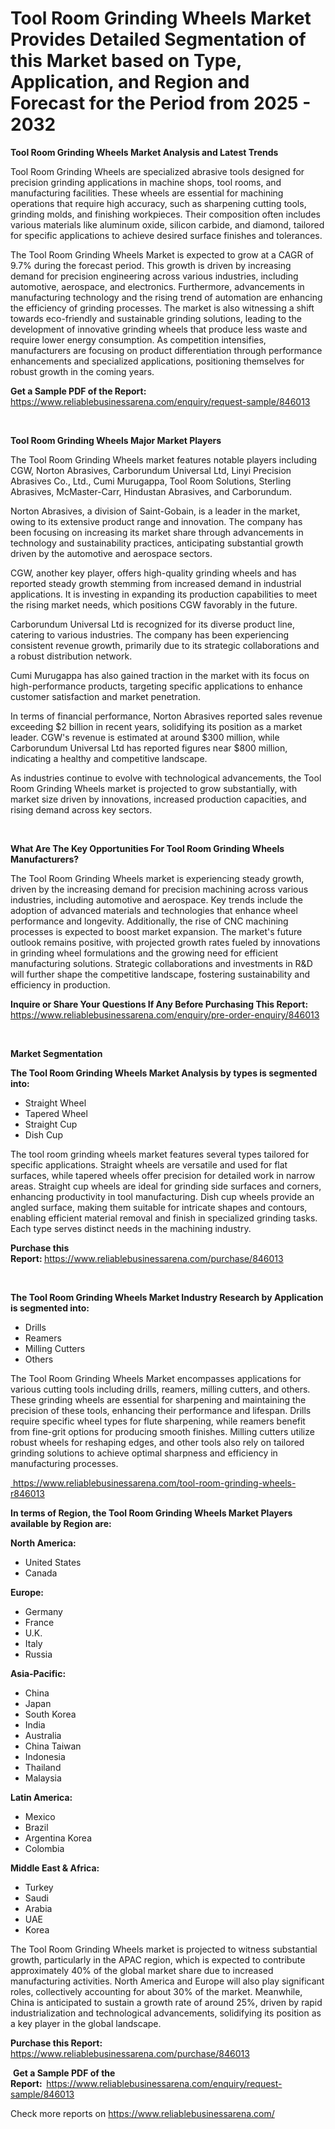 <p><h1>Tool Room Grinding Wheels Market Provides Detailed Segmentation of this Market based on Type, Application, and Region and Forecast for the Period from 2025 - 2032</h1></p><p><strong>Tool Room Grinding Wheels Market Analysis and Latest Trends</strong></p>
<p><p>Tool Room Grinding Wheels are specialized abrasive tools designed for precision grinding applications in machine shops, tool rooms, and manufacturing facilities. These wheels are essential for machining operations that require high accuracy, such as sharpening cutting tools, grinding molds, and finishing workpieces. Their composition often includes various materials like aluminum oxide, silicon carbide, and diamond, tailored for specific applications to achieve desired surface finishes and tolerances.</p><p>The Tool Room Grinding Wheels Market is expected to grow at a CAGR of 9.7% during the forecast period. This growth is driven by increasing demand for precision engineering across various industries, including automotive, aerospace, and electronics. Furthermore, advancements in manufacturing technology and the rising trend of automation are enhancing the efficiency of grinding processes. The market is also witnessing a shift towards eco-friendly and sustainable grinding solutions, leading to the development of innovative grinding wheels that produce less waste and require lower energy consumption. As competition intensifies, manufacturers are focusing on product differentiation through performance enhancements and specialized applications, positioning themselves for robust growth in the coming years.</p></p>
<p><strong>Get a Sample PDF of the Report:&nbsp;</strong> <a href="https://www.reliablebusinessarena.com/enquiry/request-sample/846013?utm_campaign=2322&utm_medium=2&utm_source=Github&utm_content=ia&utm_term=20022025&utm_id=tool-room-grinding-wheels">https://www.reliablebusinessarena.com/enquiry/request-sample/846013</a></p>
<p>&nbsp;</p>
<p><strong>Tool Room Grinding Wheels Major Market Players</strong></p>
<p><p>The Tool Room Grinding Wheels market features notable players including CGW, Norton Abrasives, Carborundum Universal Ltd, Linyi Precision Abrasives Co., Ltd., Cumi Murugappa, Tool Room Solutions, Sterling Abrasives, McMaster-Carr, Hindustan Abrasives, and Carborundum. </p><p>Norton Abrasives, a division of Saint-Gobain, is a leader in the market, owing to its extensive product range and innovation. The company has been focusing on increasing its market share through advancements in technology and sustainability practices, anticipating substantial growth driven by the automotive and aerospace sectors. </p><p>CGW, another key player, offers high-quality grinding wheels and has reported steady growth stemming from increased demand in industrial applications. It is investing in expanding its production capabilities to meet the rising market needs, which positions CGW favorably in the future.</p><p>Carborundum Universal Ltd is recognized for its diverse product line, catering to various industries. The company has been experiencing consistent revenue growth, primarily due to its strategic collaborations and a robust distribution network.</p><p>Cumi Murugappa has also gained traction in the market with its focus on high-performance products, targeting specific applications to enhance customer satisfaction and market penetration.</p><p>In terms of financial performance, Norton Abrasives reported sales revenue exceeding $2 billion in recent years, solidifying its position as a market leader. CGW's revenue is estimated at around $300 million, while Carborundum Universal Ltd has reported figures near $800 million, indicating a healthy and competitive landscape.</p><p>As industries continue to evolve with technological advancements, the Tool Room Grinding Wheels market is projected to grow substantially, with market size driven by innovations, increased production capacities, and rising demand across key sectors.</p></p>
<p>&nbsp;</p>
<p><strong>What Are The Key Opportunities For Tool Room Grinding Wheels Manufacturers?</strong></p>
<p><p>The Tool Room Grinding Wheels market is experiencing steady growth, driven by the increasing demand for precision machining across various industries, including automotive and aerospace. Key trends include the adoption of advanced materials and technologies that enhance wheel performance and longevity. Additionally, the rise of CNC machining processes is expected to boost market expansion. The market's future outlook remains positive, with projected growth rates fueled by innovations in grinding wheel formulations and the growing need for efficient manufacturing solutions. Strategic collaborations and investments in R&D will further shape the competitive landscape, fostering sustainability and efficiency in production.</p></p>
<p><strong>Inquire or Share Your Questions If Any Before Purchasing This Report:</strong> <a href="https://www.reliablebusinessarena.com/enquiry/pre-order-enquiry/846013?utm_campaign=2322&utm_medium=2&utm_source=Github&utm_content=ia&utm_term=20022025&utm_id=tool-room-grinding-wheels">https://www.reliablebusinessarena.com/enquiry/pre-order-enquiry/846013</a></p>
<p>&nbsp;</p>
<p><strong>Market Segmentation</strong></p>
<p><strong>The Tool Room Grinding Wheels Market Analysis by types is segmented into:</strong></p>
<p><ul><li>Straight Wheel</li><li>Tapered Wheel</li><li>Straight Cup</li><li>Dish Cup</li></ul></p>
<p><p>The tool room grinding wheels market features several types tailored for specific applications. Straight wheels are versatile and used for flat surfaces, while tapered wheels offer precision for detailed work in narrow areas. Straight cup wheels are ideal for grinding side surfaces and corners, enhancing productivity in tool manufacturing. Dish cup wheels provide an angled surface, making them suitable for intricate shapes and contours, enabling efficient material removal and finish in specialized grinding tasks. Each type serves distinct needs in the machining industry.</p></p>
<p><strong>Purchase this Report:&nbsp;</strong><a href="https://www.reliablebusinessarena.com/purchase/846013?utm_campaign=2322&utm_medium=2&utm_source=Github&utm_content=ia&utm_term=20022025&utm_id=tool-room-grinding-wheels">https://www.reliablebusinessarena.com/purchase/846013</a></p>
<p>&nbsp;</p>
<p><strong>The Tool Room Grinding Wheels Market Industry Research by Application is segmented into:</strong></p>
<p><ul><li>Drills</li><li>Reamers</li><li>Milling Cutters</li><li>Others</li></ul></p>
<p><p>The Tool Room Grinding Wheels Market encompasses applications for various cutting tools including drills, reamers, milling cutters, and others. These grinding wheels are essential for sharpening and maintaining the precision of these tools, enhancing their performance and lifespan. Drills require specific wheel types for flute sharpening, while reamers benefit from fine-grit options for producing smooth finishes. Milling cutters utilize robust wheels for reshaping edges, and other tools also rely on tailored grinding solutions to achieve optimal sharpness and efficiency in manufacturing processes.</p></p>
<p><a href="https://www.reliablebusinessarena.com/tool-room-grinding-wheels-r846013?utm_campaign=2322&utm_medium=2&utm_source=Github&utm_content=ia&utm_term=20022025&utm_id=tool-room-grinding-wheels">&nbsp;https://www.reliablebusinessarena.com/tool-room-grinding-wheels-r846013</a></p>
<p><strong>In terms of Region, the Tool Room Grinding Wheels Market Players available by Region are:</strong></p>
<p>
    <p> <strong> North America: </strong>
        <ul>
            <li>United States</li>
            <li>Canada</li>
        </ul>
        </p> 
    <p> <strong> Europe: </strong>
        <ul>
            <li>Germany</li>
            <li>France</li>
            <li>U.K.</li>
            <li>Italy</li>
            <li>Russia</li>
        </ul>
        </p> 
    <p> <strong> Asia-Pacific: </strong>
        <ul>
            <li>China</li>
            <li>Japan</li>
            <li>South Korea</li>
            <li>India</li>
            <li>Australia</li>
            <li>China Taiwan</li>
            <li>Indonesia</li>
            <li>Thailand</li>
            <li>Malaysia</li>
        </ul>
        </p> 
    <p> <strong> Latin America: </strong>
        <ul>
            <li>Mexico</li>
            <li>Brazil</li>
            <li>Argentina Korea</li>
            <li>Colombia</li>
        </ul>
        </p> 
    <p> <strong> Middle East & Africa: </strong>
        <ul>
            <li>Turkey</li>
            <li>Saudi</li>
            <li>Arabia</li>
            <li>UAE</li>
            <li>Korea</li>
        </ul>
    </p>
    </p>
<p><p>The Tool Room Grinding Wheels market is projected to witness substantial growth, particularly in the APAC region, which is expected to contribute approximately 40% of the global market share due to increased manufacturing activities. North America and Europe will also play significant roles, collectively accounting for about 30% of the market. Meanwhile, China is anticipated to sustain a growth rate of around 25%, driven by rapid industrialization and technological advancements, solidifying its position as a key player in the global landscape.</p></p>
<p><strong>Purchase this Report: </strong><a href="https://www.reliablebusinessarena.com/purchase/846013?utm_campaign=2322&utm_medium=2&utm_source=Github&utm_content=ia&utm_term=20022025&utm_id=tool-room-grinding-wheels">https://www.reliablebusinessarena.com/purchase/846013</a></p>
<p>&nbsp;<strong>Get a Sample PDF of the Report:&nbsp;&nbsp;</strong><a href="https://www.reliablebusinessarena.com/enquiry/request-sample/846013?utm_campaign=2322&utm_medium=2&utm_source=Github&utm_content=ia&utm_term=20022025&utm_id=tool-room-grinding-wheels">https://www.reliablebusinessarena.com/enquiry/request-sample/846013</a></p>
<p><strong></strong></p>
<p>Check more reports on <a href="https://www.reliablebusinessarena.com/?utm_campaign=2322&utm_medium=2&utm_source=Github&utm_content=ia&utm_term=20022025&utm_id=tool-room-grinding-wheels">https://www.reliablebusinessarena.com/</a></p>